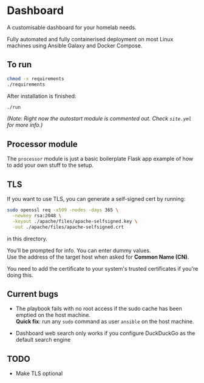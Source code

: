 # Dashboard

A customisable dashboard for your homelab needs.

Fully automated and fully containerised deployment on most Linux machines using Ansible Galaxy and Docker Compose.

## To run

```bash
chmod -x requirements
./requirements
```

After installation is finished:
```bash
./run
```

*(Note: Right now the autostart module is commented out. Check `site.yml` for more info.)*

## Processor module

The `processor` module is just a basic boilerplate Flask app example of how to add your own stuff to the setup.

## TLS

If you want to use TLS, you can generate a self-signed cert by running:

```bash
sudo openssl req -x509 -nodes -days 365 \
  -newkey rsa:2048 \
  -keyout ./apache/files/apache-selfsigned.key \
  -out ./apache/files/apache-selfsigned.crt
```

in this directory.

You'll be prompted for info. You can enter dummy values.  
Use the address of the target host when asked for **Common Name (CN)**.

You need to add the certificate to your system's trusted certificates if you're doing this.

## Current bugs

- The playbook fails with no root access if the sudo cache has been emptied on the host machine.  
  **Quick fix**: run any `sudo` command as user `ansible` on the host machine.

- Dashboard web search only works if you configure DuckDuckGo as the default search engine

## TODO

- Make TLS optional

